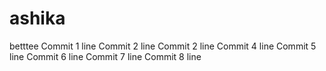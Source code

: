 # ashika
betttee
Commit 1 line
Commit 2 line
Commit 2 line
Commit 4 line
Commit 5 line
Commit 6 line
Commit 7 line
Commit 8 line
